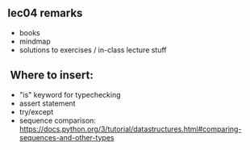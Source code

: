 
## lec04 remarks

* books
* mindmap
* solutions to exercises / in-class lecture stuff


##  Where to insert:
* "is" keyword for typechecking
* assert statement
* try/except
* sequence comparison: https://docs.python.org/3/tutorial/datastructures.html#comparing-sequences-and-other-types
